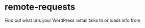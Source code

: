 remote-requests
===============

Find out what urls your WordPress install talks to or loads info from
